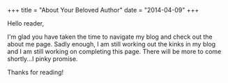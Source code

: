 +++
title = "About Your Beloved Author"
date = "2014-04-09"
+++

Hello reader, 

I'm glad you have taken the time to navigate my blog and check out the about me page. Sadly enough, I am still working out the kinks in my blog and I am still working on completing this page. There will be more to come shortly...I pinky promise.

Thanks for reading!
